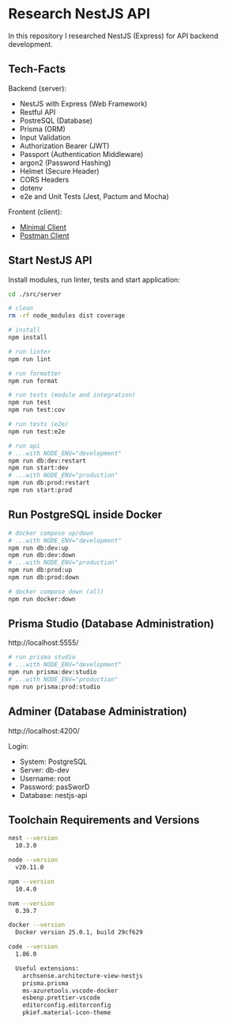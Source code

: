 # Research NestJS API

In this repository I researched NestJS (Express) for API backend development.

## Tech-Facts

Backend (server):

- NestJS with Express (Web Framework)
- Restful API
- PostreSQL (Database)
- Prisma (ORM)
- Input Validation
- Authorization Bearer (JWT)
- Passport (Authentication Middleware)
- argon2 (Password Hashing)
- Helmet (Secure Header)
- CORS Headers
- dotenv
- e2e and Unit Tests (Jest, Pactum and Mocha)

Frontent (client):

- [Minimal Client](./src/client/minimal/index.html)
- [Postman Client](./src/client/postman/research-nestjs-api.postman_collection.json)

## Start NestJS API

Install modules, run linter, tests and start application:

```sh
cd ./src/server

# clean
rm -rf node_modules dist coverage

# install
npm install

# run linter
npm run lint

# run formatter
npm run format

# run tests (module and integration)
npm run test
npm run test:cov

# run tests (e2e)
npm run test:e2e

# run api
# ...with NODE_ENV="development"
npm run db:dev:restart
npm run start:dev
# ...with NODE_ENV="production"
npm run db:prod:restart
npm run start:prod
```

## Run PostgreSQL inside Docker

```sh
# docker compose up/down
# ...with NODE_ENV="development"
npm run db:dev:up
npm run db:dev:down
# ...with NODE_ENV="production"
npm run db:prod:up
npm run db:prod:down

# docker compose down (all)
npm run docker:down
```

## Prisma Studio (Database Administration)

http://localhost:5555/

```sh
# run prisma studio
# ...with NODE_ENV="development"
npm run prisma:dev:studio
# ...with NODE_ENV="production"
npm run prisma:prod:studio
```

## Adminer (Database Administration)

http://localhost:4200/

Login:

- System: PostgreSQL
- Server: db-dev
- Username: root
- Password: pasSworD
- Database: nestjs-api

## Toolchain Requirements and Versions

```sh
nest --version
  10.3.0

node --version
  v20.11.0

npm --version
  10.4.0

nvm --version
  0.39.7

docker --version
  Docker version 25.0.1, build 29cf629

code --version
  1.86.0

  Useful extensions:
    archsense.architecture-view-nestjs
    prisma.prisma
    ms-azuretools.vscode-docker
    esbenp.prettier-vscode
    editorconfig.editorconfig
    pkief.material-icon-theme
```
